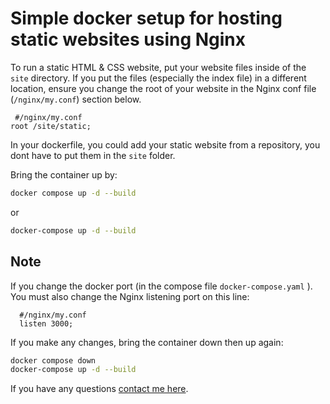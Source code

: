# Simple docker setup for hosting static websites using Nginx

To run a static HTML & CSS website, put your website files inside of the `site` directory. If you put the files (especially the index file) in a different location, ensure you change the root of your website in the Nginx conf file (`/nginx/my.conf`) section below.

```nginx
 #/nginx/my.conf
root /site/static;
```

In your dockerfile, you could add your static website from a repository, you dont have to put them in the `site` folder.

Bring the container up by:

```bash
docker compose up -d --build
```

or

```bash
docker-compose up -d --build
```

## Note

If you change the docker port (in the compose file `docker-compose.yaml` ). You must also change the Nginx listening port on this line:

```nginx
  #/nginx/my.conf
  listen 3000;
```

If you make any changes, bring the container down then up again:

```bash
docker compose down
docker-compose up -d --build
```

If you have any questions [contact me here](https://bizanosa.com/contact/).
